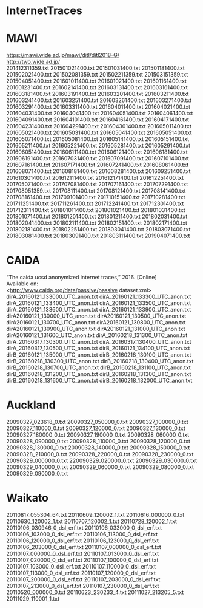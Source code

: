 # InternetTraces

# MAWI
<https://mawi.wide.ad.jp/mawi/ditl/ditl2018-G/>\
<http://two.wide.ad.jp/>\
201412311359.txt
201501021400.txt
201501031400.txt
201501181400.txt
201502021400.txt
201502081359.txt
201502211359.txt
201503151359.txt
201504051400.txt
201601011400.txt
201601021400.txt
201601161400.txt
201601231400.txt
201602141400.txt
201603131400.txt
201603161400.txt
201603181400.txt
201603191400.txt
201603201400.txt
201603211400.txt
201603241400.txt
201603251400.txt
201603261400.txt
201603271400.txt
201603291400.txt
201603311400.txt
201604011400.txt
201604021400.txt
201604031400.txt
201604041400.txt
201604051400.txt
201604061400.txt
201604091400.txt
201604101400.txt
201604161400.txt
201604171400.txt
201604231400.txt
201604291400.txt
201604301400.txt
201605011400.txt
201605021400.txt
201605031400.txt
201605041400.txt
201605051400.txt
201605071400.txt
201605081400.txt
201605141400.txt
201605151400.txt
201605211400.txt
201605221400.txt
201605281400.txt
201605291400.txt
201606051400.txt
201606111400.txt
201606121400.txt
201606181400.txt
201606191400.txt
201607031400.txt
201607091400.txt
201607101400.txt
201607161400.txt
201607171400.txt
201607241400.txt
201608061400.txt
201608071400.txt
201608181400.txt
201608281400.txt
201609251400.txt
201610301400.txt
201612111400.txt
201612171400.txt
201612251400.txt
201705071400.txt
201707081400.txt
201707161400.txt
201707291400.txt
201708051359.txt
201708111400.txt
201708121400.txt
201708141400.txt
201708161400.txt
201709101400.txt
201710151400.txt
201710281400.txt
201711251400.txt
201711261400.txt
201712241400.txt
201712301400.txt
201712311400.txt
201801011400.txt
201801021400.txt
201801031400.txt
201801071400.txt
201801201400.txt
201801211400.txt
201802031400.txt
201802041400.txt
201802111400.txt
201802151400.txt
201802171400.txt
201802181400.txt
201802251400.txt
201803041400.txt
201803071400.txt
201803081400.txt
201803091400.txt
201803111400.txt
201904071400.txt
 
# CAIDA
 “The caida ucsd anonymized internet traces,” 2016. [Online]\
 Available on: \
 <http://www.caida.org/data/passive/passive dataset.xml>
dirA_20160121_133000_UTC_anon.txt
dirA_20160121_133300_UTC_anon.txt
dirA_20160121_133400_UTC_anon.txt
dirA_20160121_133500_UTC_anon.txt
dirA_20160121_133600_UTC_anon.txt
dirA_20160121_133900_UTC_anon.txt
dirA20160121_130000_UTC_anon.txt
dirA20160121_130500_UTC_anon.txt
dirA20160121_130700_UTC_anon.txt
dirA20160121_130800_UTC_anon.txt
dirA20160121_130900_UTC_anon.txt
dirA20160121_131000_UTC_anon.txt
dirA20160121_131600_UTC_anon.txt
dirA_20160218_131300_UTC_anon.txt
dirA_20160317_130300_UTC_anon.txt
dirA_20160317_130400_UTC_anon.txt
dirA_20160317_130500_UTC_anon.txt
dirB_20160121_134100_UTC_anon.txt
dirB_20160121_135000_UTC_anon.txt
dirB_20160218_130100_UTC_anon.txt
dirB_20160218_130300_UTC_anon.txt
dirB_20160218_130400_UTC_anon.txt
dirB_20160218_130700_UTC_anon.txt
dirB_20160218_131100_UTC_anon.txt
dirB_20160218_131200_UTC_anon.txt
dirB_20160218_131300_UTC_anon.txt
dirB_20160218_131600_UTC_anon.txt
dirB_20160218_132000_UTC_anon.txt


# Auckland
20090327_023618_0.txt
20090327_050000_0.txt
20090327_100000_0.txt
20090327_110000_0.txt
20090327_120000_0.txt
20090327_130000_0.txt
20090327_180000_0.txt
20090327_190000_0.txt
20090328_060000_0.txt
20090328_090000_0.txt
20090328_110000_0.txt
20090328_120000_0.txt
20090328_130000_0.txt
20090328_140000_0.txt
20090328_150000_0.txt
20090328_210000_0.txt
20090328_220000_0.txt
20090328_230000_0.txt
20090329_000000_0.txt
220090329_020000_0.txt
20090329_030000_0.txt
20090329_040000_0.txt
20090329_060000_0.txt
20090329_080000_0.txt
20090329_090000_0.txt


# Waikato
20110817_055304_64.txt
20110609_120002_1.txt
20110616_000000_0.txt
20110630_120002_1.txt
20110707_120002_1.txt
20110728_120002_1.txt
20110106_030946_0_dsl_erf.txt
20110106_033000_0_dsl_erf.txt
20110106_103000_0_dsl_erf.txt
20110106_113000_0_dsl_erf.txt
20110106_120000_0_dsl_erf.txt
20110106_123000_0_dsl_erf.txt
20110106_203000_0_dsl_erf.txt
20110107_000000_0_dsl_erf.txt
20110107_000000_0_dsl_erf.txt
20110107_013000_0_dsl_erf.txt
20110107_020000_0_dsl_erf.txt
20110107_100000_0_dsl_erf.txt
20110107_103000_0_dsl_erf.txt
20110107_110000_0_dsl_erf.txt
20110107_113000_0_dsl_erf.txt
20110107_120000_0_dsl_erf.txt
20110107_200000_0_dsl_erf.txt
20110107_203000_0_dsl_erf.txt
20110107_213000_0_dsl_erf.txt
20110107_230000_0_dsl_erf.txt
20110520_000000_0.txt
20110623_230233_4.txt
20111027_213205_5.txt
20111029_110001_1.txt
